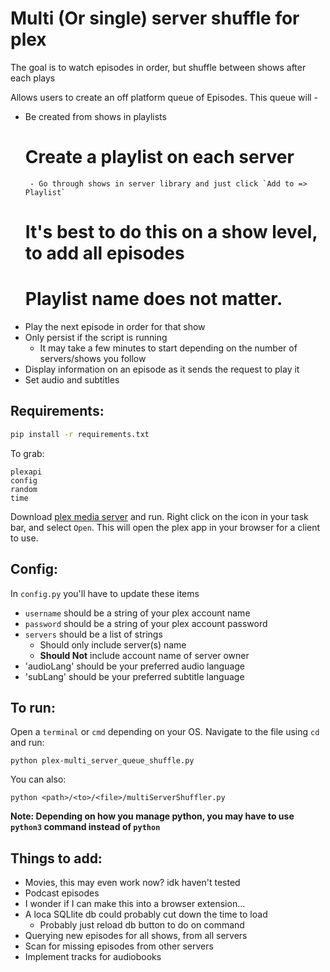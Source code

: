 # Multi (Or single) server shuffle for plex
The goal is to watch episodes in order, but shuffle between shows after each plays

Allows users to create an off platform queue of Episodes. This queue will -

 - Be created from shows in playlists
 	# Create a playlist on each server
 		- Go through shows in server library and just click `Add to => Playlist`
 	# It's best to do this on a show level, to add all episodes
 	# Playlist name **does not** matter.
 - Play the next episode in order for that show
 - Only persist if the script is running
 	- It may take a few minutes to start depending on the number of servers/shows you follow
 - Display information on an episode as it sends the request to play it
 - Set audio and subtitles

## Requirements:
```bash
pip install -r requirements.txt
```
To grab:
```
plexapi
config
random
time
```

Download [plex media server](https://www.plex.tv/media-server-downloads/#plex-app) and run. Right click on the icon in your task bar, and select `Open`. This will open the plex app in your browser for a client to use.

## Config:
In `config.py` you'll have to update these items
- `username` should be a string of your plex account name
- `password` should be a string of your plex account password
- `servers` should be a list of strings
	- Should only include server(s) name
	- **Should Not** include account name of server owner
- 'audioLang' should be your preferred audio language
- 'subLang' should be your preferred subtitle language

## To run:
Open a `terminal` or `cmd` depending on your OS. Navigate to the file using `cd` and run:

`python plex-multi_server_queue_shuffle.py`

You can also:

`python <path>/<to>/<file>/multiServerShuffler.py`

**Note: Depending on how you manage python, you may have to use `python3` command instead of `python`**

## Things to add:
 - Movies, this may even work now? idk haven't tested
 - Podcast episodes
 - I wonder if I can make this into a browser extension...
 - A loca SQLlite db could probably cut down the time to load
	- Probably just reload db button to do on command
 - Querying new episodes for all shows, from all servers
 - Scan for missing episodes from other servers
 - Implement tracks for audiobooks